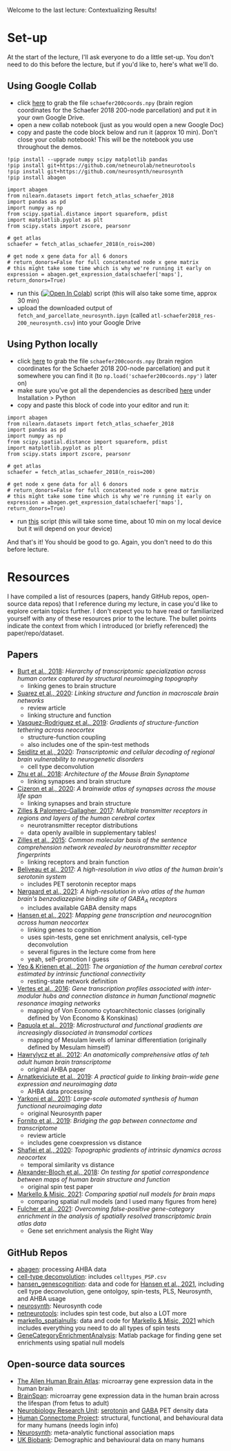 Welcome to the last lecture: Contextualizing Results!

# Set-up

At the start of the lecture, I'll ask everyone to do a little set-up.
You don't need to do this before the lecture, but if you'd like to, here's what we'll do.

## Using Google Collab
- click [here](https://drive.google.com/file/d/1huYhQz_KDZLTsy0e47-05jWWX71L2hFc/view?usp=sharing) to grab the file `schaefer200coords.npy` (brain region coordinates for the Schaefer 2018 200-node parcellation) and put it in your own Google Drive. 
- open a new collab notebook (just as you would open a new Google Doc)
- copy and paste the code block below and run it (approx 10 min). Don't close your collab notebook! This will be the notebook you use throughout the demos.
```
!pip install --upgrade numpy scipy matplotlib pandas
!pip install git+https://github.com/netneurolab/netneurotools
!pip install git+https://github.com/neurosynth/neurosynth
!pip install abagen

import abagen
from nilearn.datasets import fetch_atlas_schaefer_2018
import pandas as pd
import numpy as np
from scipy.spatial.distance import squareform, pdist
import matplotlib.pyplot as plt
from scipy.stats import zscore, pearsonr

# get atlas
schaefer = fetch_atlas_schaefer_2018(n_rois=200)

# get node x gene data for all 6 donors
# return_donors=False for full concatenated node x gene matrix
# this might take some time which is why we're running it early on
expression = abagen.get_expression_data(schaefer['maps'], return_donors=True)
```
- run this ([![Open In Colab](https://colab.research.google.com/assets/colab-badge.svg)](https://github/netneurolab/ipn-summer-school/lectures/2021-07-02/13-15/fetch_and_parcellate_neurosynth.ipynb)) script (this will also take some time, approx 30 min)
- upload the downloaded output of `fetch_and_parcellate_neurosynth.ipyn` (called `atl-schaefer2018_res-200_neurosynth.csv`) into your Google Drive

## Using Python locally
- click [here](https://drive.google.com/file/d/1huYhQz_KDZLTsy0e47-05jWWX71L2hFc/view?usp=sharing) to grab the file `schaefer200coords.npy` (brain region coordinates for the Schaefer 2018 200-node parcellation) and put it somewhere you can find it (to `np.load('schaefer200coords.npy')` later on)
- make sure you've got all the dependencies as described [here](https://github.com/netneurolab/ipn-summer-school) under Installation > Python
- copy and paste this block of code into your editor and run it:
```
import abagen
from nilearn.datasets import fetch_atlas_schaefer_2018
import pandas as pd
import numpy as np
from scipy.spatial.distance import squareform, pdist
import matplotlib.pyplot as plt
from scipy.stats import zscore, pearsonr

# get atlas
schaefer = fetch_atlas_schaefer_2018(n_rois=200)

# get node x gene data for all 6 donors
# return_donors=False for full concatenated node x gene matrix
# this might take some time which is why we're running it early on
expression = abagen.get_expression_data(schaefer['maps'], return_donors=True)
```
- run [this](fetch_and_parcellate_neurosynth.py) script (this will take some time, about 10 min on my local device but it will depend on your device)

And that's it!
You should be good to go.
Again, you don't need to do this before lecture.

# Resources

I have compiled a list of resources (papers, handy GitHub repos, open-source data repos) that I reference during my lecture, in case you'd like to explore certain topics further.
I don't expect you to have read or familiarized yourself with any of these resources prior to the lecture.
The bullet points indicate the context from which I introduced (or briefly referenced) the paper/repo/dataset.

## Papers

- [Burt et al., 2018](https://www.nature.com/articles/s41593-018-0195-0): *Hierarchy of transcriptomic specialization across human cortex captured by structural neuroimaging topography*
  - linking genes to brain structure
- [Suarez et al., 2020](https://www.cell.com/trends/cognitive-sciences/fulltext/S1364-6613(20)30026-7): *Linking structure and function in macroscale brain networks*
  - review article
  - linking structure and function
- [Vasquez-Rodriguez et al., 2019](https://www.pnas.org/content/116/42/21219): *Gradients of structure-function tethering across neocortex*
  - structure-function coupling
  - also includes one of the spin-test methods
- [Seidlitz et al., 2020](https://www.nature.com/articles/s41467-020-17051-5): *Transcriptomic and cellular decoding of regional brain vulnerability to neurogenetic disorders*
  - cell type deconvolution
- [Zhu et al., 2018](https://www.cell.com/neuron/pdf/S0896-6273(18)30581-6.pdf): *Architecture of the Mouse Brain Synaptome*
  - linking synapses and brain structure
- [Cizeron et al., 2020](https://science.sciencemag.org/content/369/6501/270.abstract): *A brainwide atlas of synapses across the mouse life span*
  - linking synapses and brain structure
- [Zilles & Palomero-Gallagher, 2017](https://www.frontiersin.org/articles/10.3389/fnana.2017.00078/full): *Multiple transmitter receptors in regions and layers of the human cerebral cortex*
  - neurotransmitter receptor distributions
  - data openly availble in supplementary tables!
- [Zilles et al., 2015](https://www.sciencedirect.com/science/article/pii/S0010945214002287): *Common molecular basis of the sentence comprehension network revealed by neurotransmitter receptor fingerprints*
  - linking receptors and brain function
- [Beliveau et al., 2017](https://www.jneurosci.org/content/37/1/120): *A high-resolution in vivo atlas of the human brain's serotonin system*
  - includes PET serotonin receptor maps
- [Nørgaard et al., 2021](https://www.sciencedirect.com/science/article/pii/S1053811921001555): *A high-resolution in vivo atlas of the human brain's benzodiazepine binding site of GABA<sub>A</sub> receptors*
  - includes available GABA density maps
- [Hansen et al., 2021](https://github.com/netneurolab/hansen_genescognition/blob/master/hansen2021nathumbehav.pdf): *Mapping gene transcription and neurocognition across human neocortex*
  - linking genes to cognition
  - uses spin-tests, gene set enrichment analysis, cell-type deconvolution
  - several figures in the lecture come from here
  - yeah, self-promotion I guess
- [Yeo & Krienen et al., 2011](https://journals.physiology.org/doi/full/10.1152/jn.00338.2011): *The organiation of the human cerebral cortex estimated by intrinsic functional connectivity*
  - resting-state network definition
- [Vertes et al., 2016](https://royalsocietypublishing.org/doi/full/10.1098/rstb.2015.0362): *Gene transcription profiles associated with inter-modular hubs and connection distance in human functional magnetic resonance imaging networks*
  - mapping of Von Economo cytoarchitectonic classes (originally defined by Von Economo & Konskinas)
- [Paquola et al., 2019](https://journals.plos.org/plosbiology/article?id=10.1371/journal.pbio.3000284): *Microstructural and functional gradients are increasingly dissociated in transmodal cortices*
  - mapping of Mesulam levels of laminar differentiation (originally defined by Mesulam himself)
- [Hawrylycz et al., 2012](https://www.nature.com/articles/nature11405): *An anatomically comprehensive atlas of teh adult human brain transcriptome*
  - original AHBA paper
- [Arnatkeviciute et al., 2019](https://www.sciencedirect.com/science/article/pii/S1053811919300114): *A practical guide to linking brain-wide gene expression and neuroimaging data*
  - AHBA data processing
- [Yarkoni et al., 2011](https://www.nature.com/articles/nmeth.1635): *Large-scale automated synthesis of human functional neuroimaging data*
  - original Neurosynth paper
- [Fornito et al., 2019](https://www.sciencedirect.com/science/article/pii/S1364661318302535): *Bridging the gap between connectome and transcriptome*
  - review article 
  - includes gene coexpression vs distance
- [Shafiei et al., 2020](https://elifesciences.org/articles/62116): *Topographic gradients of intrinsic dynamics across neocortex*
  - temporal similarity vs distance
- [Alexander-Bloch et al., 2018](https://www.sciencedirect.com/science/article/pii/S1053811918304968): *On testing for spatial correspondence between maps of human brain structure and function*
  - original spin test paper
- [Markello & Misic, 2021](https://www.sciencedirect.com/science/article/pii/S1053811921003293): *Comparing spatial null models for brain maps*
  - comparing spatial null models (and I used many figures from here)
- [Fulcher et al., 2021](https://www.nature.com/articles/s41467-021-22862-1): *Overcoming false-positive gene-category enrichment in the analysis of spatially resolved transcriptomic brain atlas data*
  - Gene set enrichment analysis the Right Way

## GitHub Repos

- [abagen](https://github.com/rmarkello/abagen): processing AHBA data
- [cell-type deconvolution](https://github.com/jms290/PolySyn_MSNs): includes `celltypes_PSP.csv`
- [hansen_genescognition](https://github.com/netneurolab/hansen_genescognition): data and code for [Hansen et al., 2021](https://github.com/netneurolab/hansen_genescognition/blob/master/hansen2021nathumbehav.pdf), including cell type deconvolution, gene ontolgoy, spin-tests, PLS, Neurosynth, and AHBA usage
- [neurosynth](https://github.com/neurosynth/neurosynth): Neurosynth code
- [netneurotools](https://github.com/netneurolab/netneurotools): includes spin test code, but also a LOT more
- [markello_spatialnulls](https://github.com/netneurolab/markello_spatialnulls): data and code for [Markello & Misic, 2021](https://www.sciencedirect.com/science/article/pii/S1053811921003293) which includes everything you need to do all types of spin tests
- [GeneCategoryEnrichmentAnalysis](https://github.com/benfulcher/GeneCategoryEnrichmentAnalysis): Matlab package for finding gene set enrichments using spatial null models


## Open-source data sources

- [The Allen Human Brain Atlas](https://human.brain-map.org/): microarray gene expression data in the human brain
- [BrainSpan](https://www.brainspan.org/): microarray gene expression data in the human brain across the lifespan (from fetus to adult)
- [Neurobiology Research Unit](https://xtra.nru.dk/index.html): [serotonin](https://xtra.nru.dk/FS5ht-atlas/) and [GABA](https://xtra.nru.dk/BZR-atlas/) PET density data
- [Human Connectome Project](https://db.humanconnectome.org/app/template/Login.vm): structural, functional, and behavioural data for many humans (needs login info)
- [Neurosynth](https://neurosynth.org): meta-analytic functional association maps
- [UK Biobank](https://www.ukbiobank.ac.uk/): Demographic and behavioural data on many humans
